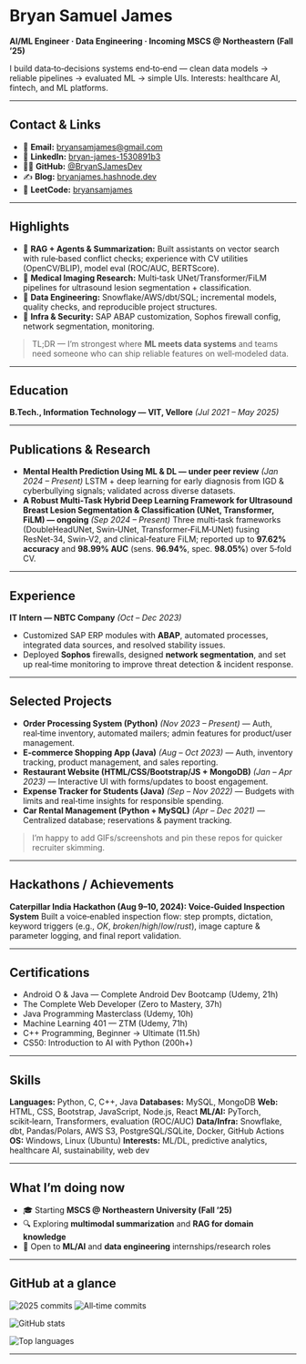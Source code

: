 # Bryan Samuel James

**AI/ML Engineer · Data Engineering · Incoming MSCS @ Northeastern (Fall ’25)**

I build data‑to‑decisions systems end‑to‑end — clean data models → reliable pipelines → evaluated ML → simple UIs. Interests: healthcare AI, fintech, and ML platforms.

---

## Contact & Links

* 📧 **Email:** [bryansamjames@gmail.com](mailto:bryansamjames@gmail.com)
* 🔗 **LinkedIn:** [bryan-james-1530891b3](https://www.linkedin.com/in/bryan-james-1530891b3/)
* 🧑‍💻 **GitHub:** [@BryanSJamesDev](https://github.com/BryanSJamesDev)
* ✍️ **Blog:** [bryanjames.hashnode.dev](https://bryanjames.hashnode.dev/)
* 🧩 **LeetCode:** [bryansamjames](https://leetcode.com/bryansamjames/)

---

## Highlights

* 🧠 **RAG + Agents & Summarization:** Built assistants on vector search with rule‑based conflict checks; experience with CV utilities (OpenCV/BLIP), model eval (ROC/AUC, BERTScore).
* 🏥 **Medical Imaging Research:** Multi‑task UNet/Transformer/FiLM pipelines for ultrasound lesion segmentation + classification.
* 🧱 **Data Engineering:** Snowflake/AWS/dbt/SQL; incremental models, quality checks, and reproducible project structures.
* 🔐 **Infra & Security:** SAP ABAP customization, Sophos firewall config, network segmentation, monitoring.

> TL;DR — I’m strongest where **ML meets data systems** and teams need someone who can ship reliable features on well‑modeled data.

---

## Education

**B.Tech., Information Technology — VIT, Vellore** *(Jul 2021 – May 2025)*

---

## Publications & Research

* **Mental Health Prediction Using ML & DL — under peer review** *(Jan 2024 – Present)*
  LSTM + deep learning for early diagnosis from IGD & cyberbullying signals; validated across diverse datasets.
* **A Robust Multi‑Task Hybrid Deep Learning Framework for Ultrasound Breast Lesion Segmentation & Classification (UNet, Transformer, FiLM) — ongoing** *(Sep 2024 – Present)*
  Three multi‑task frameworks (DoubleHeadUNet, Swin‑UNet, Transformer‑FiLM‑UNet) fusing ResNet‑34, Swin‑V2, and clinical‑feature FiLM; reported up to **97.62% accuracy** and **98.99% AUC** (sens. **96.94%**, spec. **98.05%**) over 5‑fold CV.

---

## Experience

**IT Intern — NBTC Company** *(Oct – Dec 2023)*

* Customized SAP ERP modules with **ABAP**, automated processes, integrated data sources, and resolved stability issues.
* Deployed **Sophos** firewalls, designed **network segmentation**, and set up real‑time monitoring to improve threat detection & incident response.

---

## Selected Projects

* **Order Processing System (Python)** *(Nov 2023 – Present)* — Auth, real‑time inventory, automated mailers; admin features for product/user management.
* **E‑commerce Shopping App (Java)** *(Aug – Oct 2023)* — Auth, inventory tracking, product management, and sales reporting.
* **Restaurant Website (HTML/CSS/Bootstrap/JS + MongoDB)** *(Jan – Apr 2023)* — Interactive UI with forms/updates to boost engagement.
* **Expense Tracker for Students (Java)** *(Sep – Nov 2022)* — Budgets with limits and real‑time insights for responsible spending.
* **Car Rental Management (Python + MySQL)** *(Apr – Dec 2021)* — Centralized database; reservations & payment tracking.

> I’m happy to add GIFs/screenshots and pin these repos for quicker recruiter skimming.

---

## Hackathons / Achievements

**Caterpillar India Hackathon (Aug 9–10, 2024): Voice‑Guided Inspection System**
Built a voice‑enabled inspection flow: step prompts, dictation, keyword triggers (e.g., *OK*, *broken*/*high*/*low*/*rust*), image capture & parameter logging, and final report validation.

---

## Certifications

* Android O & Java — Complete Android Dev Bootcamp (Udemy, 21h)
* The Complete Web Developer (Zero to Mastery, 37h)
* Java Programming Masterclass (Udemy, 10h)
* Machine Learning 401 — ZTM (Udemy, 71h)
* C++ Programming, Beginner → Ultimate (11.5h)
* CS50: Introduction to AI with Python (200h+)

---

## Skills

**Languages:** Python, C, C++, Java
**Databases:** MySQL, MongoDB
**Web:** HTML, CSS, Bootstrap, JavaScript, Node.js, React
**ML/AI:** PyTorch, scikit‑learn, Transformers, evaluation (ROC/AUC)
**Data/Infra:** Snowflake, dbt, Pandas/Polars, AWS S3, PostgreSQL/SQLite, Docker, GitHub Actions
**OS:** Windows, Linux (Ubuntu)
**Interests:** ML/DL, predictive analytics, healthcare AI, sustainability, web dev

---

## What I’m doing now

* 🎓 Starting **MSCS @ Northeastern University (Fall ’25)**
* 🔍 Exploring **multimodal summarization** and **RAG for domain knowledge**
* 🤝 Open to **ML/AI** and **data engineering** internships/research roles

---

## GitHub at a glance

![2025 commits](https://img.shields.io/badge/2025%20commits-121-2E7D32)
![All‑time commits](https://img.shields.io/badge/All‑time%20commits-307-8E44AD)

![GitHub stats](https://github-readme-stats.vercel.app/api?username=BryanSJamesDev\&show_icons=true)

![Top languages](https://github-readme-stats.vercel.app/api/top-langs/?username=BryanSJamesDev\&layout=compact)

<!-- Optional: contribution streak (can be noisy)
![Streak](https://streak-stats.demolab.com?user=BryanSJamesDev)
-->

---

